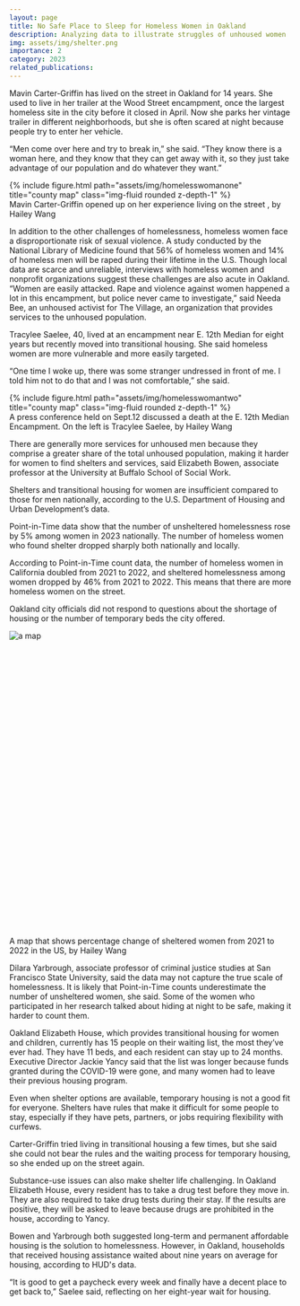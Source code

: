 ```yaml
---
layout: page
title: No Safe Place to Sleep for Homeless Women in Oakland 
description: Analyzing data to illustrate struggles of unhoused women 
img: assets/img/shelter.png
importance: 2
category: 2023
related_publications: 
---
```


Mavin Carter-Griffin has lived on the street in Oakland for 14 years. She used to live in her trailer at the Wood Street encampment, once the largest homeless site in the city before it closed in April. Now she parks her vintage trailer in different neighborhoods, but she is often scared at night because people try to enter her vehicle. 

“Men come over here and try to break in,” she said. “They know there is a woman here, and they know that they can get away with it, so they just take advantage of our population and do whatever they want.”

<div class="row">
    <div class="col-sm mt-3 mt-md-0">
        {% include figure.html path="assets/img/homelesswomanone" title="county map" class="img-fluid rounded z-depth-1" %}
    </div>
</div>
<div class="caption">
   Mavin Carter-Griffin opened up on her experience living on the street , by Hailey Wang
</div>

In addition to the other challenges of homelessness, homeless women face a disproportionate risk of sexual violence. A study conducted by the National Library of Medicine found that 56% of homeless women and 14% of homeless men will be raped during their lifetime in the U.S. Though local data are scarce and unreliable, interviews with homeless women and nonprofit organizations suggest these challenges are also acute in Oakland.
“Women are easily attacked. Rape and violence against women happened a lot in this encampment, but police never came to investigate,” said Needa Bee, an unhoused activist for The Village, an organization that provides services to the unhoused population. 

Tracylee Saelee, 40, lived at an encampment near E. 12th Median for eight years but recently moved into transitional housing. She said homeless women are more vulnerable and more easily targeted. 

“One time I woke up, there was some stranger undressed in front of me. I told him not to do that and I was not comfortable,” she said.

<div class="row">
    <div class="col-sm mt-3 mt-md-0">
        {% include figure.html path="assets/img/homelesswomantwo" title="county map" class="img-fluid rounded z-depth-1" %}
    </div>
</div>
<div class="caption">
   A press conference held on Sept.12 discussed a death at the E. 12th Median Encampment. On the left is Tracylee Saelee, by Hailey Wang
</div>

There are generally more services for unhoused men because they comprise a greater share of the total unhoused population, making it harder for women to find shelters and services, said Elizabeth Bowen, associate professor at the University at Buffalo School of Social Work.

Shelters and transitional housing for women are insufficient compared to those for men nationally, according to the U.S. Department of Housing and Urban Development’s data.

Point-in-Time data show that the number of unsheltered homelessness rose by 5% among women in 2023 nationally. The number of homeless women who found shelter dropped sharply both nationally and locally. 

According to Point-in-Time count data, the number of homeless women in California doubled from 2021 to 2022, and sheltered homelessness among women dropped by 46% from 2021 to 2022. This means that there are more homeless women on the street.

Oakland city officials did not respond to questions about the shortage of housing or the number of temporary beds the city offered.

<div style="min-height:544px">
  <script type="text/javascript" defer src="https://datawrapper.dwcdn.net/K0Tyy/embed.js?v=2" charset="utf-8">
  </script>
  <noscript>
    <img src="https://datawrapper.dwcdn.net/K0Tyy/full.png" alt="a map" />
  </noscript>
</div>
<div class="caption">
  A map that shows percentage change of sheltered women from 2021 to 2022 in the US, by Hailey Wang
</div>

Dilara Yarbrough, associate professor of criminal justice studies at San Francisco State University, said the data may not capture the true scale of homelessness. It is likely that Point-in-Time counts underestimate the number of unsheltered women, she said. Some of the women who participated in her research talked about hiding at night to be safe, making it harder to count them.

Oakland Elizabeth House, which provides transitional housing for women and children, currently has 15 people on their waiting list, the most they’ve ever had. They have 11 beds, and each resident can stay up to 24 months.  Executive Director Jackie Yancy said that the list was longer because funds granted during the COVID-19 were gone, and many women had to leave their previous housing program. 

Even when shelter options are available, temporary housing is not a good fit for everyone. Shelters have rules that make it difficult for some people to stay, especially if they have pets, partners, or  jobs requiring flexibility with curfews. 

Carter-Griffin tried living in transitional housing a few times, but she said she could not bear the rules and the waiting process for temporary housing, so she ended up on the street again.

Substance-use issues can also make shelter life challenging. In Oakland Elizabeth House, every resident has to take a drug test before they move in. They are also required to take drug tests during their stay. If the results are positive, they will be asked to leave because drugs are prohibited in the house, according to Yancy.

Bowen and Yarbrough both suggested long-term and permanent affordable housing is the solution to homelessness. However, in Oakland, households that received housing assistance waited about nine years on average for housing, according to HUD's data. 

“It is good to get a paycheck every week and finally have a decent place to get back to,” Saelee said, reflecting on her eight-year wait for housing. 
